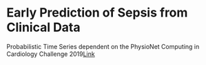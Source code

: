 # Early Prediction of Sepsis from Clinical Data
Probabilistic Time Series dependent on the PhysioNet Computing in Cardiology Challenge 2019[Link](https://physionet.org/content/challenge-2019/1.0.0/)
